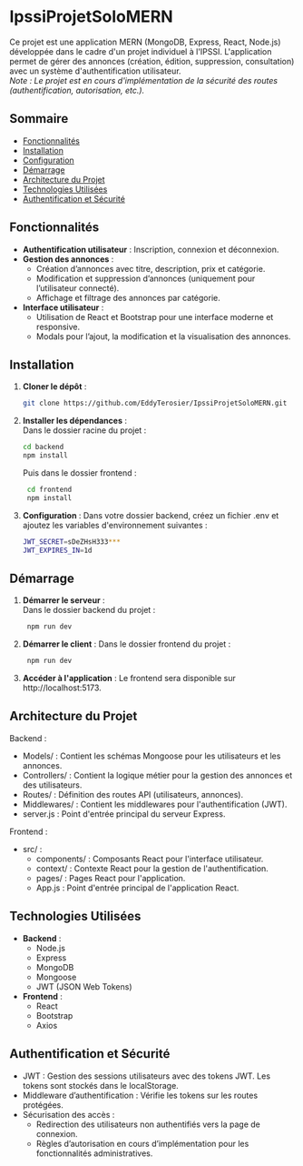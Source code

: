 # IpssiProjetSoloMERN

Ce projet est une application MERN (MongoDB, Express, React, Node.js) développée dans le cadre d'un projet individuel à
l'IPSSI. L'application permet de gérer des annonces (création, édition, suppression, consultation) avec un système
d'authentification utilisateur.  
*Note : Le projet est en cours d'implémentation de la sécurité des routes (authentification, autorisation, etc.).*

## Sommaire

- [Fonctionnalités](#fonctionnalités)
- [Installation](#installation)
- [Configuration](#configuration)
- [Démarrage](#démarrage)
- [Architecture du Projet](#architecture-du-projet)
- [Technologies Utilisées](#technologies-utilisées)
- [Authentification et Sécurité](#authentification-et-sécurité)

## Fonctionnalités

- **Authentification utilisateur** : Inscription, connexion et déconnexion.
- **Gestion des annonces** :
    - Création d’annonces avec titre, description, prix et catégorie.
    - Modification et suppression d’annonces (uniquement pour l’utilisateur connecté).
    - Affichage et filtrage des annonces par catégorie.
- **Interface utilisateur** :
    - Utilisation de React et Bootstrap pour une interface moderne et responsive.
    - Modals pour l’ajout, la modification et la visualisation des annonces.

## Installation

1. **Cloner le dépôt** :
   ```bash
   git clone https://github.com/EddyTerosier/IpssiProjetSoloMERN.git
    ```

2. **Installer les dépendances** :  
   Dans le dossier racine du projet :
   ```bash
   cd backend
   npm install
   ```
   Puis dans le dossier frontend :
   ```bash
    cd frontend
    npm install
    ```
3. **Configuration** :
   Dans votre dossier backend, créez un fichier .env et ajoutez les variables d'environnement suivantes :
    ```bash
    JWT_SECRET=sDeZHsH333***
    JWT_EXPIRES_IN=1d
    ```

## Démarrage

1. **Démarrer le serveur** :  
   Dans le dossier backend du projet :
   ```bash
    npm run dev
    ```

2. **Démarrer le client** :
   Dans le dossier frontend du projet :
    ```bash
     npm run dev
     ```

3. **Accéder à l'application** :
   Le frontend sera disponible sur http://localhost:5173.

## Architecture du Projet

Backend :

- Models/ : Contient les schémas Mongoose pour les utilisateurs et les annonces.
- Controllers/ : Contient la logique métier pour la gestion des annonces et des utilisateurs.
- Routes/ : Définition des routes API (utilisateurs, annonces).
- Middlewares/ : Contient les middlewares pour l'authentification (JWT).
- server.js : Point d'entrée principal du serveur Express.

Frontend :

- src/ :
    - components/ : Composants React pour l'interface utilisateur.
    - context/ : Contexte React pour la gestion de l'authentification.
    - pages/ : Pages React pour l'application.
    - App.js : Point d'entrée principal de l'application React.

## Technologies Utilisées

- **Backend** :
    - Node.js
    - Express
    - MongoDB
    - Mongoose
    - JWT (JSON Web Tokens)
- **Frontend** :
    - React
    - Bootstrap
    - Axios

## Authentification et Sécurité

- JWT : Gestion des sessions utilisateurs avec des tokens JWT. Les tokens sont stockés dans le localStorage.
- Middleware d’authentification : Vérifie les tokens sur les routes protégées.
- Sécurisation des accès :
    - Redirection des utilisateurs non authentifiés vers la page de connexion.
    - Règles d’autorisation en cours d’implémentation pour les fonctionnalités administratives.


